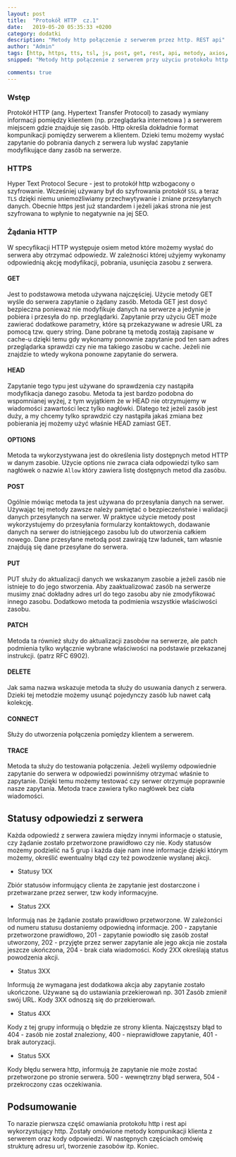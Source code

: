 ```yaml
---
layout: post
title:  "Protokół HTTP  cz.1"
date:   2019-05-20 05:35:33 +0200
category: dodatki
description: "Metody http połączenie z serwerem przez http. REST api"
author: "Admin"
tags: [http, https, tts, tsl, js, post, get, rest, api, metody, axios, status, server]
snipped: "Metody http połączenie z serwerem przy użyciu protokołu http - odpowiedzi z serwera. Rest api omówienie."

comments: true
---
```


### Wstęp
Protokół HTTP (ang. Hypertext Transfer Protocol) to zasady wymiany informacji pomiędzy klientem (np. przeglądarka internetowa ) a serwerem miejscem gdzie znajduje się zasób. Http określa dokładnie format kompunikacji pomiędzy serwerem a klientem. Dzieki temu możemy wysłać zapytanie do pobrania danych z serwera lub wysłać zapytanie modyfikujące dany zasób na serwerze.

### HTTPS
Hyper Text Protocol Secure - jest to protokół http wzbogacony o szyfrowanie. Wcześniej używany był do szyfrowania protokół `SSL` a teraz `TLS` dzięki niemu uniemożliwiamy przechwytywanie i zniane przesyłanych danych. Obecnie https jest już standardem i jeżeli jakaś strona nie jest szyfrowana to wpłynie to negatywnie na jej SEO.

### Żądania HTTP
W specyfikacji HTTP występuje osiem metod które możemy wysłać do serwera aby otrzymać odpowiedz. W zależności której użyjemy wykonamy odpowiednią akcję modyfikacji, pobrania, usunięcia zasobu z serwera.

#### GET 
Jest to podstawowa metoda używana najczęściej. Użycie metody GET wyśle do serwera zapytanie o żądany zasób. Metoda GET jest dosyć bezpieczna ponieważ nie modyfikuje danych na serwerze a jedynie je pobiera i przesyła do np. przeglądarki. Zapytanie przy użyciu GET może zawierać dodatkowe parametry, które są przekazywane w adresie URL za pomocą tzw. query string. Dane pobrane tą metodą zostają zapisane w cache-u dzięki temu gdy wykonamy ponownie zapytanie pod ten sam adres przeglądarka sprawdzi czy nie ma takiego zasobu w cache. Jeżeli nie  znajdzie to wtedy wykona ponowne zapytanie do serwera.

#### HEAD 
Zapytanie tego typu jest używane do sprawdzenia czy nastąpiła modyfikacja danego zasobu. Metoda ta jest bardzo podobna do wspomnianej wyżej, z tym wyjątkiem że w HEAD nie otrzymujemy w wiadomości zawartości lecz tylko nagłówki. Dlatego też jeżeli zasób jest duży, a my chcemy tylko sprawdzić czy nastąpiła jakaś zmiana bez pobierania jej możemy użyć właśnie HEAD zamiast GET.

#### OPTIONS

Metoda ta wykorzystywana jest do określenia listy dostępnych metod HTTP w danym zasobie. Użycie options nie zwraca ciała odpowiedzi tylko sam nagłówek o nazwie `Allow` który zawiera listę dostępnych metod dla zasóbu.

#### POST

Ogólnie mówiąc metoda ta jest używana do przesyłania danych na serwer. Używając tej metody zawsze należy pamiętać o bezpieczeństwie i walidacji danych przesyłanych na serwer. W praktyce użycie metody post wykorzystujemy do przesyłania formularzy kontaktowych, dodawanie danych na serwer do istniejącego zasobu lub do utworzenia całkiem nowego. Dane przesyłane metodą post zawirają tzw ładunek, tam własnie znajdują się dane przesyłane do serwera.

#### PUT

PUT służy do aktualizacji danych we wskazanym zasobie a jeżeli zasób nie istnieje to do jego stworzenia. Aby zaaktualizować zasób na serwerze musimy znać dokładny adres url do tego zasobu aby nie zmodyfikować innego zasobu. Dodatkowo metoda ta podmienia wszystkie właściwości zasobu.                                                                 

#### PATCH 
Metoda ta również służy do aktualizacji zasobów na serwerze, ale patch podmienia tylko wyłącznie wybrane właściwości na podstawie przekazanej instrukcji. (patrz RFC 6902). 

#### DELETE
Jak sama nazwa wskazuje metoda ta służy do usuwania danych z serwera. Dzieki tej metodzie możemy usunąć pojedynczy zasób lub nawet całą kolekcję.


#### CONNECT

Służy do utworzenia połączenia pomiędzy klientem a serwerem.

#### TRACE

Metoda ta służy do testowania połączenia. Jeżeli wyślemy odpowiednie zapytanie do serwera w odpowiedzi powinniśmy otrzymać właśnie to zapytanie. Dzięki temu możemy testować czy serwer otrzymuje poprawnie nasze zapytania. Metoda trace zawiera tylko nagłówek bez ciała wiadomości.



## Statusy odpowiedzi z serwera

Każda odpowiedź z serwera zawiera między innymi informacje o statusie, czy żądanie zostało przetworzone prawidłowo czy nie. Kody statusów możemy podzielić na 5 grup i każda daje nam inne informacje dzięki którym możemy, określić ewentualny błąd czy też powodzenie wysłanej akcji.

- Statusy 1XX 

Zbiór statusów informujący clienta że zapytanie jest dostarczone i przetwarzane przez serwer, tzw kody informacyjne.

- Status 2XX

Informują nas że żądanie zostało prawidłowo przetworzone. W zależonści od numeru statusu dostaniemy odpowiedną informacje.
200 - zapytanie przetworzone prawidłowo, 201 - zapytanie powiodło się zasób został utworzony, 202 - przyjęte przez serwer zapytanie ale jego akcja nie została jeszcze ukończona, 204 - brak ciała wiadomości. Kody 2XX określają status powodzenia akcji.

- Status 3XX

Informują że wymagana jest dodatkowa akcja aby zapytanie zostało ukończone. Używane są do ustawiania przekierowań np. 301 Zasób zmienił swój URL. Kody 3XX odnoszą się do przekierowań.

- Status 4XX

Kody z tej grupy informują o błędzie ze strony klienta. Najczęstszy błąd to 404 - zasób nie został znaleziony, 400 - nieprawidłowe zapytanie, 401 - brak autoryzacji.

- Status 5XX

Kody błędu serwera http, informują że zapytanie nie może zostać przetworzone po stronie serwera. 500 - wewnętrzny błąd serwera, 504 - przekroczony czas oczekiwania.

## Podsumowanie

To narazie pierwsza część omawiania protokołu http i rest api wykorzystujący http. Zostały omówione metody kompunikacji klienta z serwerem oraz kody odpowiedzi. W następnych częściach omówię strukturę adresu url, tworzenie zasobów itp. Koniec.